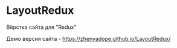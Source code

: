 # LayoutRedux
Вёрстка сайта для "Redux"

Демо версия сайта - https://zhenyadope.github.io/LayoutRedux/
